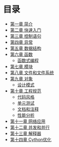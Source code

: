 # 目录

<!--
章的划分和各章的内容已经基本稳定。
章的顺序需要经过团队讨论和试验教学等步骤确定，主要关系到如何讲符合正常的学习规律。
-->

- [第一章 简介](./01_intro/README.md)
- [第二章 快速入门](./02_quick_start/README.md)
- [第三章 控制语句](./03_control_flow/README.md)
- [第四章 异常](./04_exceptions/README.md)
- [第五章 数据结构](./05_data_structure/README.md)
- [第六章 函数](./06_functions/README.md)
  - [函数式编程](./06_functions/functional_programming/README.md)
- [第七章 模块](./07_modules/README.md)
- [第八章 文件和文件系统](./08_files_and_file_system/README.md)
- [第九章 对象](./09_objects/README.md)
  - [设计模式](./09_objects/design_patterns/README.md)
- [第十章 工程规范](./10_engineering/README.md)
  - [代码风格](./10_engineering/code_style/README.md)
  - [单元测试](./10_engineering/unittest/README.md)
  - [文档和注释](./10_engineering/comments_and_docs/README.md)
  - [性能分析](./10_engineering/profiling/README.md)
- [第十一章 网络应用](./11_network/README.md)
- [第十二章 并发和并行](./12_concurrency_and_paralleslism/README.md)
- [第十三章 解释器](./13_interpreter/README.md)
- [第十四章 Cython优化](./14_cython/README.md)
